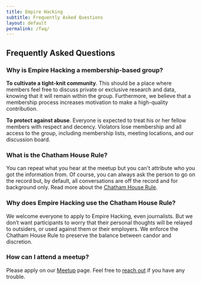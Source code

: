 ```yaml
---
title: Empire Hacking
subtitle: Frequently Asked Questions
layout: default
permalink: /faq/
---
```


## Frequently Asked Questions

### Why is Empire Hacking a membership-based group?

**To cultivate a tight-knit community**. This should be a place where members feel free to discuss private or exclusive research and data, knowing that it will remain within the group. Furthermore, we believe that a membership process increases motivation to make a high-quality contribution.

**To protect against abuse**. Everyone is expected to treat his or her fellow members with respect and decency. Violators lose membership and all access to the group, including membership lists, meeting locations, and our discussion board.

### What is the Chatham House Rule?

You can repeat what you hear at the meetup but you can't attribute who you got the information from. Of course, you can always ask the person to go on the record but, by default, all conversations are off the record and for background only. Read more about the [Chatham House Rule](https://www.chathamhouse.org/about/chatham-house-rule).

### Why does Empire Hacking use the Chatham House Rule?

We welcome everyone to apply to Empire Hacking, even journalists. But we don’t want participants to worry that their personal thoughts will be relayed to outsiders, or used against them or their employers. We enforce the Chatham House Rule to preserve the balance between candor and discretion.

### How can I attend a meetup?

Please apply on our [Meetup](https://www.meetup.com/Empire-Hacking/) page. Feel free to [reach out](mailto:empirehacking@trailofbits.com) if you have any trouble.
